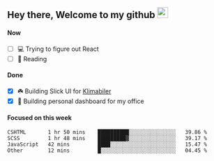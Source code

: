 ## Hey there, Welcome to my github <img src="https://media.giphy.com/media/hvRJCLFzcasrR4ia7z/giphy.gif" width="25px">

#### Now
- [ ] 💻 Trying to figure out React
- [ ] 📕 Reading

#### Done
- [x] ☘️ Building Slick UI for [Klimabiler](https://klimabiler.dk)
- [x] 🚀 Building personal dashboard for my office
 
 #### Focused on this week
<!--START_SECTION:waka-->

```text
CSHTML       1 hr 50 mins    ██████████░░░░░░░░░░░░░░░   39.86 %
SCSS         1 hr 48 mins    █████████▓░░░░░░░░░░░░░░░   39.17 %
JavaScript   42 mins         ████░░░░░░░░░░░░░░░░░░░░░   15.47 %
Other        12 mins         █░░░░░░░░░░░░░░░░░░░░░░░░   04.45 %
```

<!--END_SECTION:waka-->

